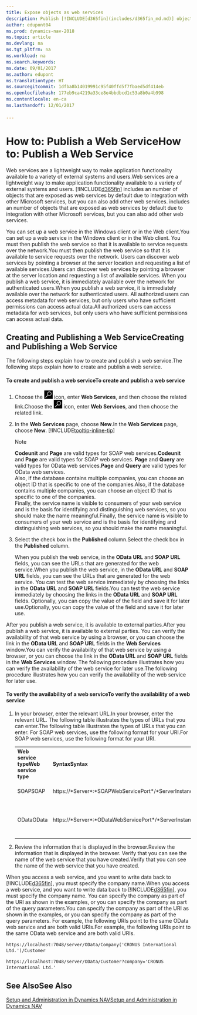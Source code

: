 ```yaml
---
title: Expose objects as web services
description: Publish [!INCLUDE[d365fin](includes/d365fin_md.md)] objects as web services, they are immediately available on the network.
author: edupont04
ms.prod: dynamics-nav-2018
ms.topic: article
ms.devlang: na
ms.tgt_pltfrm: na
ms.workload: na
ms.search.keywords: 
ms.date: 09/01/2017
ms.author: edupont
ms.translationtype: HT
ms.sourcegitcommit: 1dfba8b14019991c95f40ffd5f7fbaed5df414eb
ms.openlocfilehash: 177eb9ca4219a33ce8e4bbdbcd1c53a8b0a4b998
ms.contentlocale: en-ca
ms.lasthandoff: 12/01/2017

---
```

# <a name="how-to-publish-a-web-service"></a><span data-ttu-id="fa68a-103">How to: Publish a Web Service</span><span class="sxs-lookup"><span data-stu-id="fa68a-103">How to: Publish a Web Service</span></span>
<span data-ttu-id="fa68a-104">Web services are a lightweight way to make application functionality available to a variety of external systems and users.</span><span class="sxs-lookup"><span data-stu-id="fa68a-104">Web services are a lightweight way to make application functionality available to a variety of external systems and users.</span></span> [!INCLUDE[d365fin](includes/d365fin_md.md)]<span data-ttu-id="fa68a-105"> includes an number of objects that are exposed as web services by default due to integration with other Microsoft services, but you can also add other web services.</span><span class="sxs-lookup"><span data-stu-id="fa68a-105"> includes an number of objects that are exposed as web services by default due to integration with other Microsoft services, but you can also add other web services.</span></span>  

<span data-ttu-id="fa68a-106">You can set up a web service in the Windows client or in the Web client.</span><span class="sxs-lookup"><span data-stu-id="fa68a-106">You can set up a web service in the Windows client or in the Web client.</span></span> <span data-ttu-id="fa68a-107">You must then publish the web service so that it is available to service requests over the network.</span><span class="sxs-lookup"><span data-stu-id="fa68a-107">You must then publish the web service so that it is available to service requests over the network.</span></span> <span data-ttu-id="fa68a-108">Users can discover web services by pointing a browser at the server location and requesting a list of available services.</span><span class="sxs-lookup"><span data-stu-id="fa68a-108">Users can discover web services by pointing a browser at the server location and requesting a list of available services.</span></span> <span data-ttu-id="fa68a-109">When you publish a web service, it is immediately available over the network for authenticated users.</span><span class="sxs-lookup"><span data-stu-id="fa68a-109">When you publish a web service, it is immediately available over the network for authenticated users.</span></span> <span data-ttu-id="fa68a-110">All authorized users can access metadata for web services, but only users who have sufficient permissions can access actual data.</span><span class="sxs-lookup"><span data-stu-id="fa68a-110">All authorized users can access metadata for web services, but only users who have sufficient permissions can access actual data.</span></span>

## <a name="creating-and-publishing-a-web-service"></a><span data-ttu-id="fa68a-111">Creating and Publishing a Web Service</span><span class="sxs-lookup"><span data-stu-id="fa68a-111">Creating and Publishing a Web Service</span></span>  
 <span data-ttu-id="fa68a-112">The following steps explain how to create and publish a web service.</span><span class="sxs-lookup"><span data-stu-id="fa68a-112">The following steps explain how to create and publish a web service.</span></span>  

#### <a name="to-create-and-publish-a-web-service"></a><span data-ttu-id="fa68a-113">To create and publish a web service</span><span class="sxs-lookup"><span data-stu-id="fa68a-113">To create and publish a web service</span></span>  

1.  <span data-ttu-id="fa68a-114">Choose the ![Search for Page or Report](media/ui-search/search_small.png "Search for Page or Report icon") icon, enter **Web Services**, and then choose the related link.</span><span class="sxs-lookup"><span data-stu-id="fa68a-114">Choose the ![Search for Page or Report](media/ui-search/search_small.png "Search for Page or Report icon") icon, enter **Web Services**, and then choose the related link.</span></span>  

2.  <span data-ttu-id="fa68a-115">In the **Web Services** page, choose **New**.</span><span class="sxs-lookup"><span data-stu-id="fa68a-115">In the **Web Services** page, choose **New**.</span></span> [!INCLUDE[tooltip-inline-tip](includes/tooltip-inline-tip_md.md)]  

    > [!NOTE]  
    >  <span data-ttu-id="fa68a-116">**Codeunit** and **Page** are valid types for SOAP web services.</span><span class="sxs-lookup"><span data-stu-id="fa68a-116">**Codeunit** and **Page** are valid types for SOAP web services.</span></span> <span data-ttu-id="fa68a-117">**Page** and **Query** are valid types for OData web services.</span><span class="sxs-lookup"><span data-stu-id="fa68a-117">**Page** and **Query** are valid types for OData web services.</span></span>  
    <span data-ttu-id="fa68a-118">Also, if the database contains multiple companies, you can choose an object ID that is specific to one of the companies.</span><span class="sxs-lookup"><span data-stu-id="fa68a-118">Also, if the database contains multiple companies, you can choose an object ID that is specific to one of the companies.</span></span>  
    <span data-ttu-id="fa68a-119">Finally, the service name is visible to consumers of your web service and is the basis for identifying and distinguishing web services, so you should make the name meaningful.</span><span class="sxs-lookup"><span data-stu-id="fa68a-119">Finally, the service name is visible to consumers of your web service and is the basis for identifying and distinguishing web services, so you should make the name meaningful.</span></span>

3.  <span data-ttu-id="fa68a-120">Select the check box in the **Published** column.</span><span class="sxs-lookup"><span data-stu-id="fa68a-120">Select the check box in the **Published** column.</span></span>  

     <span data-ttu-id="fa68a-121">When you publish the web service, in the **OData URL** and **SOAP URL** fields, you can see the URLs that are generated for the web service.</span><span class="sxs-lookup"><span data-stu-id="fa68a-121">When you publish the web service, in the **OData URL** and **SOAP URL** fields, you can see the URLs that are generated for the web service.</span></span> <span data-ttu-id="fa68a-122">You can test the web service immediately by choosing the links in the **OData URL** and **SOAP URL** fields.</span><span class="sxs-lookup"><span data-stu-id="fa68a-122">You can test the web service immediately by choosing the links in the **OData URL** and **SOAP URL** fields.</span></span> <span data-ttu-id="fa68a-123">Optionally, you can copy the value of the field and save it for later use.</span><span class="sxs-lookup"><span data-stu-id="fa68a-123">Optionally, you can copy the value of the field and save it for later use.</span></span>  

<span data-ttu-id="fa68a-124">After you publish a web service, it is available to external parties.</span><span class="sxs-lookup"><span data-stu-id="fa68a-124">After you publish a web service, it is available to external parties.</span></span> <span data-ttu-id="fa68a-125">You can verify the availability of that web service by using a browser, or you can choose the link in the **OData URL** and **SOAP URL** fields in the **Web Services** window.</span><span class="sxs-lookup"><span data-stu-id="fa68a-125">You can verify the availability of that web service by using a browser, or you can choose the link in the **OData URL** and **SOAP URL** fields in the **Web Services** window.</span></span> <span data-ttu-id="fa68a-126">The following procedure illustrates how you can verify the availability of the web service for later use.</span><span class="sxs-lookup"><span data-stu-id="fa68a-126">The following procedure illustrates how you can verify the availability of the web service for later use.</span></span>  

#### <a name="to-verify-the-availability-of-a-web-service"></a><span data-ttu-id="fa68a-127">To verify the availability of a web service</span><span class="sxs-lookup"><span data-stu-id="fa68a-127">To verify the availability of a web service</span></span>  

1.  <span data-ttu-id="fa68a-128">In your browser, enter the relevant URL.</span><span class="sxs-lookup"><span data-stu-id="fa68a-128">In your browser, enter the relevant URL.</span></span> <span data-ttu-id="fa68a-129">The following table illustrates the types of URLs that you can enter.</span><span class="sxs-lookup"><span data-stu-id="fa68a-129">The following table illustrates the types of URLs that you can enter.</span></span> <span data-ttu-id="fa68a-130">For SOAP web services, use the following format for your URI.</span><span class="sxs-lookup"><span data-stu-id="fa68a-130">For SOAP web services, use the following format for your URI.</span></span>  

    <table>
    <tr>
    <th><span data-ttu-id="fa68a-131">Web service type</span><span class="sxs-lookup"><span data-stu-id="fa68a-131">Web service type</span></span></th>
    <th><span data-ttu-id="fa68a-132">Syntax</span><span class="sxs-lookup"><span data-stu-id="fa68a-132">Syntax</span></span></th>
    <th><span data-ttu-id="fa68a-133">Example</span><span class="sxs-lookup"><span data-stu-id="fa68a-133">Example</span></span></th>
    </tr>
    <tr>
    <td><span data-ttu-id="fa68a-134">SOAP</span><span class="sxs-lookup"><span data-stu-id="fa68a-134">SOAP</span></span></td>
    <td><span data-ttu-id="fa68a-135">https://*Server*:*SOAPWebServicePort*/*ServerInstance*/WS/*CompanyName*/salesDocuments/</span><span class="sxs-lookup"><span data-stu-id="fa68a-135">https://*Server*:*SOAPWebServicePort*/*ServerInstance*/WS/*CompanyName*/salesDocuments/</span></span></td>
    <td><span data-ttu-id="fa68a-136">https://mycompany.financials.dynamics.com:7047/MS/WS/MyCompany/Page/salesDocuments?tenant=mycompany.financials.dynamics.com</span><span class="sxs-lookup"><span data-stu-id="fa68a-136">https://mycompany.financials.dynamics.com:7047/MS/WS/MyCompany/Page/salesDocuments?tenant=mycompany.financials.dynamics.com</span></span></td>
    </tr>
    <tr>
    <td><span data-ttu-id="fa68a-137">OData</span><span class="sxs-lookup"><span data-stu-id="fa68a-137">OData</span></span></td>
    <td><span data-ttu-id="fa68a-138">https://*Server*:*ODataWebServicePort*/*ServerInstance*/OData/Company('*CompanyName*')</span><span class="sxs-lookup"><span data-stu-id="fa68a-138">https://*Server*:*ODataWebServicePort*/*ServerInstance*/OData/Company('*CompanyName*')</span></span></td>
    <td><span data-ttu-id="fa68a-139">https://MyCompany.financials.dynamics.com:7048/MS/OData/Company('MyCompany')/salesDocuments?tenant=MyCompany.financials.dynamics.com</span><span class="sxs-lookup"><span data-stu-id="fa68a-139">https://MyCompany.financials.dynamics.com:7048/MS/OData/Company('MyCompany')/salesDocuments?tenant=MyCompany.financials.dynamics.com</span></span>

         The company name is case-sensitive.</td>
    </tr>
    </table>

2.  <span data-ttu-id="fa68a-140">Review the information that is displayed in the browser.</span><span class="sxs-lookup"><span data-stu-id="fa68a-140">Review the information that is displayed in the browser.</span></span> <span data-ttu-id="fa68a-141">Verify that you can see the name of the web service that you have created.</span><span class="sxs-lookup"><span data-stu-id="fa68a-141">Verify that you can see the name of the web service that you have created.</span></span>  

 <span data-ttu-id="fa68a-142">When you access a web service, and you want to write data back to [!INCLUDE[d365fin](includes/d365fin_md.md)], you must specify the company name.</span><span class="sxs-lookup"><span data-stu-id="fa68a-142">When you access a web service, and you want to write data back to [!INCLUDE[d365fin](includes/d365fin_md.md)], you must specify the company name.</span></span> <span data-ttu-id="fa68a-143">You can specify the company as part of the URI as shown in the examples, or you can specify the company as part of the query parameters.</span><span class="sxs-lookup"><span data-stu-id="fa68a-143">You can specify the company as part of the URI as shown in the examples, or you can specify the company as part of the query parameters.</span></span> <span data-ttu-id="fa68a-144">For example, the following URIs point to the same OData web service and are both valid URIs.</span><span class="sxs-lookup"><span data-stu-id="fa68a-144">For example, the following URIs point to the same OData web service and are both valid URIs.</span></span>  

```  
https://localhost:7048/server/OData/Company('CRONUS International Ltd.')/Customer  
```  

```  
https://localhost:7048/server/OData/Customer?company='CRONUS International Ltd.'  
```  

## <a name="see-also"></a><span data-ttu-id="fa68a-145">See Also</span><span class="sxs-lookup"><span data-stu-id="fa68a-145">See Also</span></span>  
[<span data-ttu-id="fa68a-146">Setup and Administration in Dynamics NAV</span><span class="sxs-lookup"><span data-stu-id="fa68a-146">Setup and Administration in Dynamics NAV</span></span>](admin-setup-and-administration.md)  

